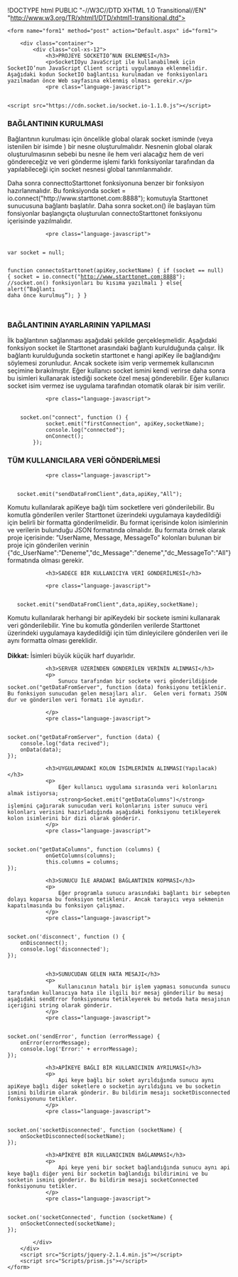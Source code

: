 !DOCTYPE html PUBLIC "-//W3C//DTD XHTML 1.0 Transitional//EN" "http://www.w3.org/TR/xhtml1/DTD/xhtml1-transitional.dtd">

<html xmlns="http://www.w3.org/1999/xhtml">
<head><title>

</title><link href="Content/bootstrap.min.css" rel="stylesheet" /><link href="Content/prism.css" rel="stylesheet" /><link href="Content/style.css" rel="stylesheet" /></head>
<body>

    <form name="form1" method="post" action="Default.aspx" id="form1">
<div>
<input type="hidden" name="__VIEWSTATE" id="__VIEWSTATE" value="/wEPDwULLTE1ODc3MzM5NjRkZFK9Y9YwyFnkrvD3eniGYXWJwOfK" />
</div>


        <div class="container">
            <div class="col-xs-12">
                <h3>PROJEYE SOCKETIO’NUN EKLENMESİ</h3>
                <p>SocketIOyu JavaScript ile kullanabilmek için SocketIO’nun JavaScript Client scripti uygulamaya eklenmelidir. Aşağıdaki kodun SocketIO bağlantısı kurulmadan ve fonksiyonları yazılmadan önce Web sayfasına eklenmiş olması gerekir.</p>
                <pre class="language-javascript">
<code class="language-javascript">
&lt;script src=&quot;https://cdn.socket.io/socket.io-1.1.0.js&quot;&gt;&lt;/script&gt;
</code>
                </pre>
                <h3>BAĞLANTININ KURULMASI</h3>
                <p>
                    Bağlantının kurulması için öncelikle global olarak socket isminde (veya istenilen bir isimde ) bir nesne oluşturulmalıdır. Nesnenin global olarak oluşturulmasının sebebi bu nesne ile hem veri alacağız hem de veri göndereceğiz ve veri gönderme işlemi farklı fonksiyonlar tarafından da yapılabileceği için socket nesnesi global tanımlanmalıdır.
                </p>
                <p>
                    Daha sonra connecttoStarttonet fonksiyonuna benzer bir fonksiyon hazırlanmalıdır. Bu fonksiyonda  socket = io.connect("http://www.starttonet.com:8888"); komutuyla Starttonet sunucusuna bağlantı başlatılır. Daha sonra socket.on() ile başlayan tüm fonsiyonlar başlangıçta oluşturulan connectoStarttonet fonksiyonu içerisinde yazılmalıdır.
                </p>


                <pre class="language-javascript">
<code class="language-javascript">
var socket = null;

function connectoStarttonet(apiKey,socketName) {
    if (socket == null) {
        socket = io.connect("http://www.starttonet.com:8888");
       //socket.on() fonksiyonları bu kısıma yazılmalı
    }
   else{
       alert(“Bağlantı daha önce kurulmuş”);
   }
}

</code>
                </pre>
                <h3>BAĞLANTININ AYARLARININ YAPILMASI</h3>
                <p>
                    İlk bağlantının sağlanması aşağıdaki şekilde gerçekleşmelidir. Aşağıdaki fonksiyon socket ile Starttonet arasındaki bağlantı kurulduğunda çalışır. İlk bağlantı kurulduğunda socketin starttonet e hangi apiKey ile bağlandığını söylemesi zorunludur. Ancak sockete isim verip vermemek kullanıcının seçimine bırakılmıştır. Eğer kullanıcı socket ismini kendi verirse daha sonra bu isimleri kullanarak istediği sockete özel mesaj gönderebilir. Eğer kullanıcı socket isim vermez ise uygulama tarafından otomatik olarak bir isim verilir.
                </p>

                <pre class="language-javascript">
<code class="language-javascript">
    socket.on("connect", function () {
            socket.emit("firstConnection", apiKey,socketName);
            console.log("connected");
            onConnect();
        });
</code>
                </pre>
                <h3>TÜM KULLANICILARA VERİ GÖNDERİLMESİ</h3>

                <pre class="language-javascript">
<code class="language-javascript">
   socket.emit("sendDataFromClient",data,apiKey,"All");
</code>
                </pre>
                <p>
                    Komutu kullanılarak apiKeye bağlı tüm socketlere veri gönderilebilir. Bu komutla gönderilen veriler Starttonet üzerindeki uygulamaya kaydedildiği için belirli bir formatta gönderilmelidir. Bu format içerisinde kolon isimlerinin ve verilerin bulunduğu JSON formatında olmalıdır. Bu formata örnek olarak proje içerisinde: ”UserName, Message, MessageTo”  kolonları bulunan bir proje için gönderilen verinin {"dc_UserName":"Deneme","dc_Message":"deneme","dc_MessageTo":"All"}  formatında olması gerekir.
                </p>

                <h3>SADECE BİR KULLANICIYA VERİ GÖNDERİLMESİ</h3>

                <pre class="language-javascript">
<code class="language-javascript">
   socket.emit("sendDataFromClient",data,apiKey,socketName);
</code>
                </pre>
                <p>
                    Komutu kullanılarak herhangi bir apiKeydeki bir sockete ismini kullanarak veri gönderilebilir. Yine bu komutla gönderilen verilerde Starttonet üzerindeki uygulamaya kaydedildiği için tüm dinleyicilere gönderilen veri ile aynı formatta olması gereklidir.<br />
                    <br />
                    <strong>Dikkat:</strong> İsimleri büyük küçük harf duyarlıdır.
                </p>

                <h3>SERVER ÜZERİNDEN GÖNDERİLEN VERİNİN ALINMASI</h3>
                <p>
                    Sunucu tarafından bir sockete veri gönderildiğinde  socket.on("getDataFromServer", function (data) fonksiyonu tetiklenir. Bu fonksiyon sunucudan gelen mesajları alır.  Gelen veri formatı JSON dur ve gönderilen veri formatı ile aynıdır.

                </p>
                <pre class="language-javascript">
<code class="language-javascript">
socket.on("getDataFromServer", function (data) {
    console.log("data recived");
    onData(data);
});
</code>
                </pre>

                <h3>UYGULAMADAKİ KOLON İSİMLERİNİN ALINMASI(Yapılacak)</h3>
                <p>
                    Eğer kullanıcı uygulama sırasında veri kolonlarını almak istiyorsa;
                    <strong>Socket.emit("getDataColumns")</strong> işlemini çağırarak sunucudan veri kolonlarını ister sunucu veri kolonları verisini hazırladığında aşağıdaki fonksiyonu tetikleyerek kolon isimlerini bir dizi olarak gönderir. 
                </p>
                <pre class="language-javascript">
<code class="language-javascript">
socket.on("getDataColumns", function (columns) {
            onGetColumns(columns);
            this.columns = columns;
});
</code>
                </pre>

                <h3>SUNUCU İLE ARADAKİ BAĞLANTININ KOPMASI</h3>
                <p>
                    Eğer programla sunucu arasındaki bağlantı bir sebepten dolayı koparsa bu fonksiyon tetiklenir. Ancak tarayıcı veya sekmenin kapatılmasında bu fonksiyon çalışmaz.
                </p>
                <pre class="language-javascript">
<code class="language-javascript">
socket.on('disconnect', function () {
    onDisconnect();
    console.log('disconnected');
});

</code>
                </pre>

                <h3>SUNUCUDAN GELEN HATA MESAJI</h3>
                <p>
                    Kullanıcının hatalı bir işlem yapması sonucunda sunucu tarafından kullanıcıya hata ile ilgili bir mesaj gönderilir bu mesaj aşağıdaki sendError fonksiyonunu tetikleyerek bu metoda hata mesajının içeriğini string olarak gönderir.
                </p>
                <pre class="language-javascript">
<code class="language-javascript">
socket.on('sendError', function (errorMessage) {
    onError(errorMessage);
    console.log('Error:' + errorMessage);
});
</code>
                </pre>

                <h3>APİKEYE BAĞLI BİR KULLANICININ AYRILMASI</h3>
                <p>
                    Api keye bağlı bir soket ayrıldığında sunucu aynı apiKeye bağlı diğer soketlere o socketin ayrıldığını ve bu socketin ismini bildirim olarak gönderir. Bu bildirim mesajı socketDisconnected fonksiyonunu tetikler.
                </p>
                <pre class="language-javascript">
<code class="language-javascript">
socket.on('socketDisconnected', function (socketName) {
    onSocketDisconnected(socketName);
});
</code>
                </pre>


                <h3>APİKEYE BİR KULLANICININ BAĞLANMASI</h3>
                <p>
                    Api keye yeni bir socket bağlandığında sunucu aynı api keye bağlı diğer yeni bir socketin bağlandığı bildirimini ve bu socketin ismini gönderir. Bu bildirim mesajı socketConnected fonksiyonunu tetikler.
                </p>
                <pre class="language-javascript">
<code class="language-javascript">
socket.on('socketConnected', function (socketName) {
    onSocketConnected(socketName);
});
</code>
                </pre>





            </div>
        </div>
        <script src="Scripts/jquery-2.1.4.min.js"></script>
        <script src="Scripts/prism.js"></script>
    </form>
</body>
</html>
